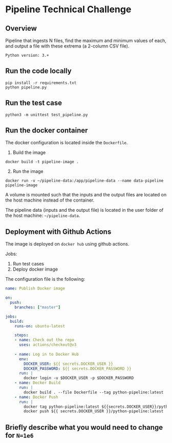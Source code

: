 # Pipeline Technical Challenge

## Overview
Pipeline that ingests N files, find the maximum and minimum values of each, and output a file with these extrema (a 2-column CSV file).

`Python version: 3.+`


## Run the code locally

```
pip install -r requirements.txt
python pipeline.py
```


## Run the test case
```
python3 -m unittest test_pipeline.py
```


## Run the docker container

The docker configuration is located inside the `Dockerfile`.

1. Build the image

```
docker build -t pipeline-image .
```

2. Run the image

```
docker run -v ~/pipeline-data:/app/pipeline-data --name data-pipeline pipeline-image
```

A volume is mounted such that the inputs and the output files are located on the host machine instead of the container.

The pipeline data (inputs and the output file) is located in the user folder of the host machine: `~/pipeline-data`.


## Deployment with Github Actions

The image is deployed on `docker hub` using github actions.

Jobs:

1. Run test cases
2. Deploy docker image

The configuration file is the following:

```yml
name: Publish Docker image

on:
  push:
    branches: ["master"]

jobs:
  build:
    runs-on: ubuntu-latest

    steps:
    - name: Check out the repo
      uses: actions/checkout@v3
      
    - name: Log in to Docker Hub
      env:
        DOCKER_USER: ${{ secrets.DOCKER_USER }}
        DOCKER_PASSWORD: ${{ secrets.DOCKER_PASSWORD }}
      run: |
        docker login -u $DOCKER_USER -p $DOCKER_PASSWORD
    - name: Docker Build
      run: |
        docker build . --file Dockerfile --tag python-pipeline:latest
    - name: Docker Push
      run: |
        docker tag python-pipeline:latest ${{secrets.DOCKER_USER}}/python-pipeline:latest
        docker push ${{ secrets.DOCKER_USER }}/python-pipeline:latest

```

## Briefly describe what you would need to change for `N=1e6`

